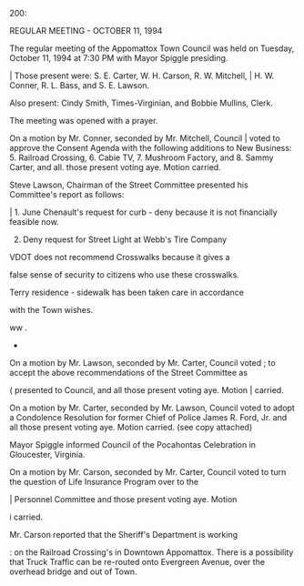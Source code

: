 200:

REGULAR MEETING - OCTOBER 11, 1994

The regular meeting of the Appomattox Town Council was held
on Tuesday, October 11, 1994 at 7:30 PM with Mayor Spiggle
presiding.

| Those present were: S. E. Carter, W. H. Carson, R. W. Mitchell,
| H. W. Conner, R. L. Bass, and S. E. Lawson.

Also present: Cindy Smith, Times-Virginian, and Bobbie Mullins,
Clerk.

The meeting was opened with a prayer.

On a motion by Mr. Conner, seconded by Mr. Mitchell, Council
| voted to approve the Consent Agenda with the following additions
to New Business: 5. Railroad Crossing, 6. Cabie TV, 7. Mushroom
Factory, and 8. Sammy Carter, and all. those present voting aye.
Motion carried.

Steve Lawson, Chairman of the Street Committee presented his
Committee's report as follows:

| 1. June Chenault's request for curb - deny because it is not
financially feasible now.

2. Deny request for Street Light at Webb's Tire Company

VDOT does not recommend Crosswalks because it gives a

false sense of security to citizens who use these crosswalks.

Terry residence - sidewalk has been taken care in accordance

with the Town wishes.

ww
.

>
*

On a motion by Mr. Lawson, seconded by Mr. Carter, Council voted
; to accept the above recommendations of the Street Committee as

( presented to Council, and all those present voting aye. Motion
| carried.

On a motion by Mr. Carter, seconded by Mr. Lawson, Council voted
to adopt a Condolence Resolution for former Chief of Police
James R. Ford, Jr. and all those present voting aye. Motion
carried. (see copy attached)

Mayor Spiggle informed Council of the Pocahontas Celebration
in Gloucester, Virginia.

On a motion by Mr. Carson, seconded by Mr. Carter, Council voted
to turn the question of Life Insurance Program over to the

| Personnel Committee and those present voting aye. Motion

i carried.

Mr. Carson reported that the Sheriff's Department is working

: on the Railroad Crossing's in Downtown Appomattox. There is a
possibility that Truck Traffic can be re-routed onto Evergreen
Avenue, over the overhead bridge and out of Town.

